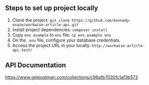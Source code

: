 ## Steps to set up project locally

1. Clone the project: `git clone https://github.com/kennedy-osaze/workwise-article-api.git`
2. Install project dependencies: `composer install`
3. Copy `env.example` to `env` file: `cp env.example env`
4. On the `.env` file, configure your database credentials.
5. Access the project URL in your locally: `http://workwise-article-api.test/`

## API Documentation

https://www.getpostman.com/collections/c96afb7030fc1af3b573
